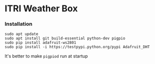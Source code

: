 # ITRI Weather Box

### Installation
```
sudo apt update
sudo apt install git build-essential python-dev pigpio
sudo pip install adafruit-ws2801
sudo pip install -i https://testpypi.python.org/pypi Adafruit_DHT
```

It's better to make `pigpiod` run at startup
